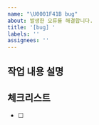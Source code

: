 ```yaml
---
name: "\U0001F41B bug"
about: 발생한 오류를 해결합니다.
title: '[bug] '
labels: ''
assignees: ''
---
```


## 작업 내용 설명

<!-- 해당 브랜치에서 작업할 내용을 간단하게 작성해주세요 -->

## 체크리스트

<!-- "중요한 순서" 대로 작업 리스트를 작성해주세요 -->

- [ ]
